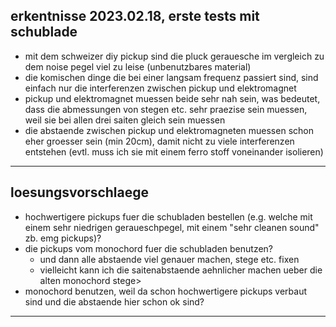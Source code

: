 ## erkentnisse 2023.02.18, erste tests mit schublade

- mit dem schweizer diy pickup sind die pluck gerauesche im vergleich zu dem noise pegel viel zu leise (unbenutzbares material)
- die komischen dinge die bei einer langsam frequenz passiert sind, sind einfach nur die interferenzen zwischen pickup und elektromagnet
- pickup und elektromagnet muessen beide sehr nah sein, was bedeutet, dass die abmessungen von stegen etc. sehr praezise sein muessen, weil sie bei allen drei saiten gleich sein muessen
- die abstaende zwischen pickup und elektromagneten muessen schon eher groesser sein (min 20cm), damit nicht zu viele interferenzen entstehen (evtl. muss ich sie mit einem ferro stoff voneinander isolieren)


---

## loesungsvorschlaege

- hochwertigere pickups fuer die schubladen bestellen (e.g. welche mit einem sehr niedrigen geraueschpegel, mit einem "sehr cleanen sound" zb. emg pickups)?
- die pickups vom monochord fuer die schubladen benutzen?
    - und dann alle abstaende viel genauer machen, stege etc. fixen
    - vielleicht kann ich die saitenabstaende aehnlicher machen ueber die alten monochord stege>
- monochord benutzen, weil da schon hochwertigere pickups verbaut sind und die abstaende hier schon ok sind?

---
